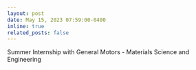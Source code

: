 ```yaml
---
layout: post
date: May 15, 2023 07:59:00-0400
inline: true
related_posts: false
---
```


Summer Internship with General Motors - Materials Science and Engineering